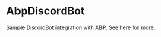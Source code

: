 # AbpDiscordBot
Sample DiscordBot integration with ABP. See [here](https://github.com/Trojaner/AbpDiscordBot/blob/main/BlogPost.md) for more.
